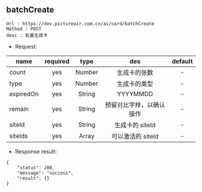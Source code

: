 

batchCreate
---

```
Url : https://dev.pictureair.com.cn/ai/card/batchCreate
Method : POST 
desc : 批量生成卡
```

* Request:

|name|required|type|des|default|
| ------------- |:-------------:|:-------------:|:---------------------------------------:|:-------------:|
| count | yes | Number | 生成卡的张数 | - |
| type | yes | Number | 生成卡的类型 | - |
| expiredOn | yes | String | YYYYMMDD | - |
| remain | yes | String | 预留对比字样，以确认操作 | - |
| siteId | yes | String | 生成卡的 siteId | - |
| siteIds | yes | Array | 可以激活的 siteId | - |

* Response result:
```
{
    "status": 200,
    "message": "success",
    "result": {}
}
```
